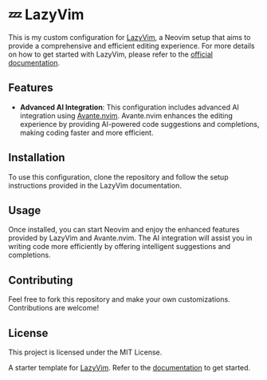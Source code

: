# 💤 LazyVim

This is my custom configuration for [LazyVim](https://github.com/LazyVim/LazyVim), a Neovim setup that aims to provide a comprehensive and efficient editing experience. For more details on how to get started with LazyVim, please refer to the [official documentation](https://lazyvim.github.io/installation).

## Features

- **Advanced AI Integration**: This configuration includes advanced AI integration using [Avante.nvim](https://github.com/yetone/avante.nvim). Avante.nvim enhances the editing experience by providing AI-powered code suggestions and completions, making coding faster and more efficient.

## Installation

To use this configuration, clone the repository and follow the setup instructions provided in the LazyVim documentation.

## Usage

Once installed, you can start Neovim and enjoy the enhanced features provided by LazyVim and Avante.nvim. The AI integration will assist you in writing code more efficiently by offering intelligent suggestions and completions.

## Contributing

Feel free to fork this repository and make your own customizations. Contributions are welcome!

## License

This project is licensed under the MIT License.

A starter template for [LazyVim](https://github.com/LazyVim/LazyVim).
Refer to the [documentation](https://lazyvim.github.io/installation) to get started.
